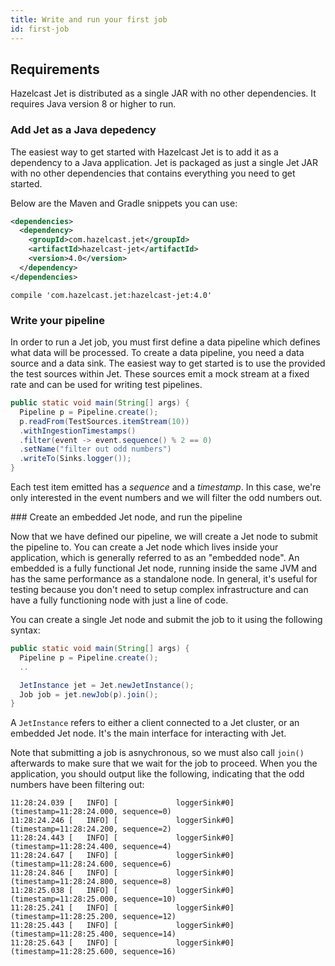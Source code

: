 ```yaml
---
title: Write and run your first job
id: first-job
---
```


## Requirements

Hazelcast Jet is distributed as a single JAR with no other dependencies. 
It requires Java version 8 or higher to run.

### Add Jet as a Java depedency

The easiest way to get started with Hazelcast Jet is to add it as a
dependency to a Java application. Jet is packaged as just a single Jet
JAR with no other dependencies that contains everything you need to get
started.

Below are the Maven and Gradle snippets you can use:

<!--DOCUSAURUS_CODE_TABS-->
<!--Maven-->
```xml
<dependencies>
  <dependency>
    <groupId>com.hazelcast.jet</groupId>
    <artifactId>hazelcast-jet</artifactId>
    <version>4.0</version>
  </dependency>
</dependencies>
```
<!--Gradle-->
```
compile 'com.hazelcast.jet:hazelcast-jet:4.0'
```
<!--END_DOCUSAURUS_CODE_TABS-->

### Write your pipeline

In order to run a Jet job, you must first define a data pipeline which
defines what data will be processed. To create a data pipeline, you need
a data source and a data sink. The easiest way to get started is to use
the provided the test sources within Jet. These sources emit a mock
stream at a fixed rate and can be used for writing test pipelines.

```java
public static void main(String[] args) {
  Pipeline p = Pipeline.create();
  p.readFrom(TestSources.itemStream(10))
  .withIngestionTimestamps()
  .filter(event -> event.sequence() % 2 == 0)
  .setName("filter out odd numbers")
  .writeTo(Sinks.logger());
}
```

Each test item emitted has a _sequence_ and a _timestamp_. In this case,
we're only interested in the event numbers and we will filter the odd
numbers out.

### Create an embedded Jet node, and run the pipeline

Now that we have defined our pipeline, we will create a Jet node to
submit the pipeline to. You can create a Jet node which lives inside
your application, which is generally referred to as an "embedded node".
An embedded is a fully functional Jet node, running inside the same JVM
and has the same performance as a standalone node. In general, it's
useful for testing because you don't need to setup complex
infrastructure and can have a fully functioning node with just a line of
code.

You can create a single Jet node and submit the job to it using the
following syntax:

```java
public static void main(String[] args) {
  Pipeline p = Pipeline.create();
  ..

  JetInstance jet = Jet.newJetInstance();
  Job job = jet.newJob(p).join();
}
```

A `JetInstance` refers to either a client connected to a Jet cluster, or
an embedded Jet node. It's the main interface for interacting with Jet.

Note that submitting a job is asnychronous, so we must also call `join()`
afterwards to make sure that we wait for the job to proceed. When you the
application, you should output like the following, indicating that the
odd numbers have been filtering out:

```log
11:28:24.039 [   INFO] [             loggerSink#0] (timestamp=11:28:24.000, sequence=0)
11:28:24.246 [   INFO] [             loggerSink#0] (timestamp=11:28:24.200, sequence=2)
11:28:24.443 [   INFO] [             loggerSink#0] (timestamp=11:28:24.400, sequence=4)
11:28:24.647 [   INFO] [             loggerSink#0] (timestamp=11:28:24.600, sequence=6)
11:28:24.846 [   INFO] [             loggerSink#0] (timestamp=11:28:24.800, sequence=8)
11:28:25.038 [   INFO] [             loggerSink#0] (timestamp=11:28:25.000, sequence=10)
11:28:25.241 [   INFO] [             loggerSink#0] (timestamp=11:28:25.200, sequence=12)
11:28:25.443 [   INFO] [             loggerSink#0] (timestamp=11:28:25.400, sequence=14)
11:28:25.643 [   INFO] [             loggerSink#0] (timestamp=11:28:25.600, sequence=16)
```
